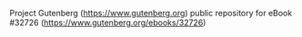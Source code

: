 Project Gutenberg (https://www.gutenberg.org) public repository for eBook #32726 (https://www.gutenberg.org/ebooks/32726)
